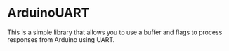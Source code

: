# ArduinoUART

This is a simple library that allows you to use a buffer and flags to process responses from Arduino using UART.
